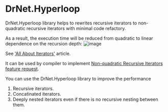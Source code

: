 # DrNet.Hyperloop
DrNet.Hyperloop library helps to rewrites recursive iterators to non-quadratic recursive iterators with minimal code refactory.

As a result, the execution time will be reduced from quadratic to linear dependence on the recursion depth:
![image](https://user-images.githubusercontent.com/18285074/91877833-85855980-ec4c-11ea-90fb-d8764a1c2171.png)

See ['All About Iterators'](https://docs.microsoft.com/en-us/archive/blogs/wesdyer/all-about-iterators) article.

It can be used by compiler to implement [Non-quadratic Recursive Iterators feature request](https://github.com/dotnet/csharplang/issues/378).

You can use the DrNet.Hyperloop library to improve the performance
1. Recursive iterators.
2. Concatinated iterators.
3. Deeply nested iterators even if there is no recursive nesting between them.
